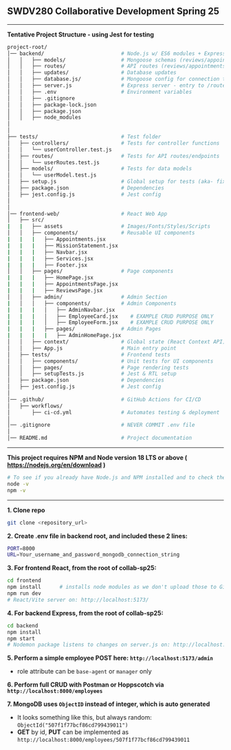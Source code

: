 ## SWDV280 Collaborative Development Spring 25 ##   
---   
**Tentative Project Structure - using Jest for testing**
```sh
project-root/
│── backend/                         # Node.js w/ ES6 modules + Express API
│   │   ├── models/                  # Mongoose schemas (reviews/appointments/etc)
│   │   ├── routes/                  # API routes (reviews/appointments/etc)
│   │   ├── updates/                 # Database updates
│   │   ├── database.js/             # Mongoose config for connection to MongoDB
│   │   ├── server.js                # Express server - entry to /routes
│   │   ├── .env                     # Environment variables
│   │   ├── .gitignore                   
│   │   ├── package-lock.json             
│   │   ├── package.json               
│   │   ├── node_modules           
│
│
├── tests/                           # Test folder
│   ├── controllers/                 # Tests for controller functions
│   │   └── userController.test.js
│   ├── routes/                      # Tests for API routes/endpoints
│   │   └── userRoutes.test.js
│   ├── models/                      # Tests for data models
│   │   └── userModel.test.js
│   ├── setup.js                     # Global setup for tests (aka- fixtures)
│   ├── package.json                 # Dependencies
│   ├── jest.config.js               # Jest config  
│
│
│── frontend-web/                    # React Web App
│   ├── src/
|   |   ├── assets                   # Images/Fonts/Styles/Scripts
│   │   ├── components/              # Reusable UI components
|   |   |   ├── Appointments.jsx
|   |   |   ├── MissionStatement.jsx
|   |   |   ├── Navbar.jsx
|   |   |   ├── Services.jsx
|   |   |   ├── Footer.jsx
│   │   ├── pages/                   # Page components
|   |   |   ├── HomePage.jsx
|   |   |   ├── AppointmentsPage.jsx
|   |   |   ├── ReviewsPage.jsx
│   │   ├── admin/                   # Admin Section
|   │   │   ├── components/          # Admin Components
|   |   |   │   ├── AdminNavbar.jsx 
|   |   |   │   ├── EmployeeCard.jsx    # EXAMPLE CRUD PURPOSE ONLY
|   |   |   │   ├── EmployeeForm.jsx    # EXAMPLE CRUD PURPOSE ONLY
|   |   |   ├── pages/               # Admin Pages
|   |   |   |   ├── AdminHomePage.jsx
│   │   ├── context/                 # Global state (React Context API)
│   │   ├── App.js                   # Main entry point
│   ├── tests/                       # Frontend tests
│   │   ├── components/              # Unit tests for UI components
│   │   ├── pages/                   # Page rendering tests
│   │   ├── setupTests.js            # Jest & RTL setup
│   ├── package.json                 # Dependencies
│   ├── jest.config.js               # Jest config  
│
│── .github/                         # GitHub Actions for CI/CD
│   ├── workflows/
│       ├── ci-cd.yml                # Automates testing & deployment
│
│── .gitignore                       # NEVER COMMIT .env file 
│
│── README.md                        # Project documentation
```
---  

**This project requires NPM and Node version 18 LTS or above ( https://nodejs.org/en/download )**  
```sh
# To see if you already have Node.js and NPM installed and to check the installed version
node -v
npm -v
```
---

**1. Clone repo**  
```sh
git clone <repository_url>
```


**2. Create .env file in backend root, and included these 2 lines:**
```sh
PORT=8000
URL=Your_username_and_password_mongodb_connection_string
```


**3. For frontend React, from the root of collab-sp25:**
```sh
cd frontend
npm install      # installs node modules as we don't upload those to Github
npm run dev
# React/Vite server on: http://localhost:5173/
```

 
**4. For backend Express, from the root of collab-sp25:**


```sh
cd backend
npm install
npm start
# Nodemon package listens to changes on server.js on: http://localhost:8000/
```



**5. Perform a simple employee POST here:  `http://localhost:5173/admin`**
- role attribute can be `base-agent` or `manager` only

**6. Perform full CRUD with Postman or Hoppscotch via `http://localhost:8000/employees`**

**7. MongoDB uses `ObjectID` instead of integer, which is auto generated**
- It looks something like this, but always random: `ObjectId("507f1f77bcf86cd799439011")`
- **GET** by id, **PUT** can be implemented as `http://localhost:8000/employees/507f1f77bcf86cd799439011`